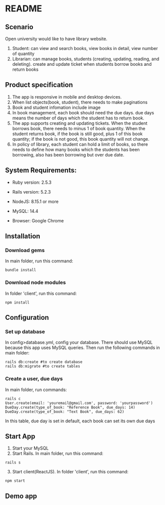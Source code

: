 # README

## Scenario
Open university would like to have library website. 
1. Student: can view and search books, view books in detail, view number of quantity
2. Librarian: can manage books, students (creating, updating, reading, and deleting). create and update ticket when students borrow books and return books

## Product specification
1. The app is responsive in mobile and desktop devices.
2. When list objects(book, student), there needs to make paginations
3. Book and student infomation include image
4. In book management, each book should need the due days. due days means the number of days which the student has to return book.
5. The app supports creating and updating tickets. When the student borrows book, there needs to minus 1 of book quantity. When the student returns book, if the book is still good, plus 1 of this book quantity; if the book is not good, this book quantity will not change.
6. In policy of library, each student can hold a limit of books, so there needs to define how many books which the students has been borrowing, also has been borrowing but over due date.
## System Requirements:

* Ruby version: 2.5.3

* Rails version: 5.2.3

* NodeJS: 8.15.1 or more

* MySQL: 14.4

* Browser: Google Chrome

## Installation

### Download gems
In main folder, run this command:
```
bundle install
```

### Download node modules
In folder 'client', run this command:
```
npm install
```
## Configuration
### Set up database
In config>database.yml, config your database.
There should use MySQL because this app uses MySQL queries. Then run the following commands in main folder: 
```
rails db:create #to create database
rails db:migrate #to create tables
```

### Create a user, due days
In main folder, run commands:
```
rails c
User.create(email: 'youremail@gmail.com', password: 'yourpassword')
DueDay.create(type_of_book: "Reference Book", due_days: 14)
DueDay.create(type_of_book: "Text Book", due_days: 62)
```
In this table, due day is set in default, each book can set its own due days
## Start App
1. Start your MySQL
2. Start Rails. In main folder, run this command:
```
rails s
```
3. Start client(ReactJS). In folder 'client', run this command:
```
npm start
```
## Demo app

